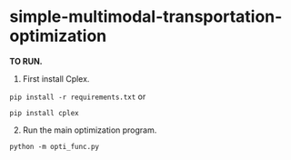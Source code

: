 # simple-multimodal-transportation-optimization

**TO RUN.**

1. First install Cplex.

```pip install -r requirements.txt```
or

```pip install cplex```

2. Run the main optimization program.

```python -m opti_func.py```